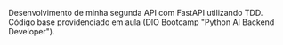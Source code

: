 Desenvolvimento de minha segunda API com FastAPI utilizando TDD.           
Código base providenciado em aula (DIO Bootcamp "Python AI Backend Developer").
